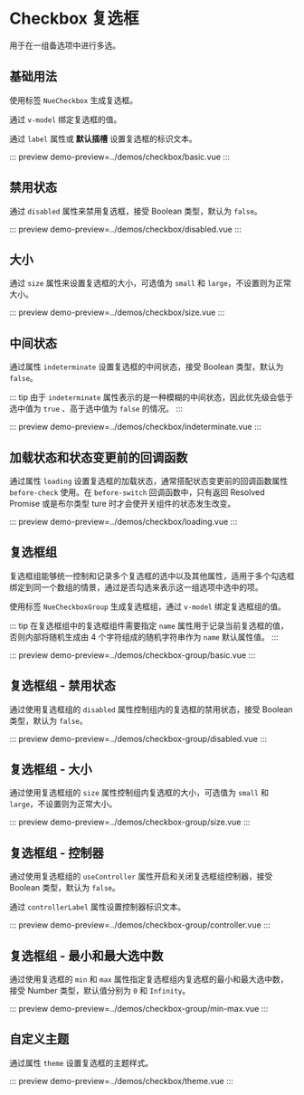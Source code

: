 # Checkbox 复选框

用于在一组备选项中进行多选。

## 基础用法

使用标签 `NueCheckbox` 生成复选框。

通过 `v-model` 绑定复选框的值。

通过 `label` 属性或 **默认插槽** 设置复选框的标识文本。

::: preview
demo-preview=../demos/checkbox/basic.vue
:::

## 禁用状态

通过 `disabled` 属性来禁用复选框，接受 Boolean 类型，默认为 `false`。

::: preview
demo-preview=../demos/checkbox/disabled.vue
:::

## 大小

通过 `size` 属性来设置复选框的大小，可选值为 `small` 和 `large`，不设置则为正常大小。

::: preview
demo-preview=../demos/checkbox/size.vue
:::

## 中间状态

通过属性 `indeterminate` 设置复选框的中间状态，接受 Boolean 类型，默认为 `false`。

::: tip
由于 `indeterminate` 属性表示的是一种模糊的中间状态，因此优先级会低于选中值为 `true` 、高于选中值为 `false` 的情况。
:::

::: preview
demo-preview=../demos/checkbox/indeterminate.vue
:::

## 加载状态和状态变更前的回调函数

通过属性 `loading` 设置复选框的加载状态，通常搭配状态变更前的回调函数属性 `before-check` 使用。在 `before-switch` 回调函数中，只有返回 Resolved Promise 或是布尔类型 ture 时才会使开关组件的状态发生改变。

::: preview
demo-preview=../demos/checkbox/loading.vue
:::

## 复选框组

复选框组能够统一控制和记录多个复选框的选中以及其他属性，适用于多个勾选框绑定到同一个数组的情景，通过是否勾选来表示这一组选项中选中的项。

使用标签 `NueCheckboxGroup` 生成复选框组，通过 `v-model` 绑定复选框组的值。

::: tip
在复选框组中的复选框组件需要指定 `name` 属性用于记录当前复选框的值，否则内部将随机生成由 4 个字符组成的随机字符串作为 `name` 默认属性值。
:::

::: preview
demo-preview=../demos/checkbox-group/basic.vue
:::

## 复选框组 - 禁用状态

通过使用复选框组的 `disabled` 属性控制组内的复选框的禁用状态，接受 Boolean 类型，默认为 `false`。

::: preview
demo-preview=../demos/checkbox-group/disabled.vue
:::

## 复选框组 - 大小

通过使用复选框组的 `size` 属性控制组内复选框的大小，可选值为 `small` 和 `large`，不设置则为正常大小。

::: preview
demo-preview=../demos/checkbox-group/size.vue
:::

## 复选框组 - 控制器

通过使用复选框组的 `useController` 属性开启和关闭复选框组控制器，接受 Boolean 类型，默认为 `false`。

通过 `controllerLabel` 属性设置控制器标识文本。

::: preview
demo-preview=../demos/checkbox-group/controller.vue
:::

## 复选框组 - 最小和最大选中数

通过使用复选框的 `min` 和 `max` 属性指定复选框组内复选框的最小和最大选中数，接受 Number 类型，默认值分别为 `0` 和 `Infinity`。

::: preview
demo-preview=../demos/checkbox-group/min-max.vue
:::

## 自定义主题

通过属性 `theme` 设置复选框的主题样式。

::: preview
demo-preview=../demos/checkbox/theme.vue
:::
